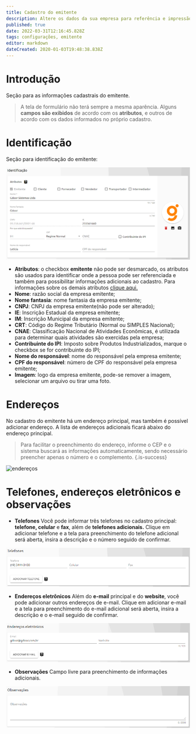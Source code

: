 ```yaml
---
title: Cadastro do emitente
description: Altere os dados da sua empresa para referência e impressão em documentos
published: true
date: 2022-03-31T12:16:45.828Z
tags: configurações, emitente
editor: markdown
dateCreated: 2020-01-03T19:48:38.838Z
---
```


# Introdução

Seção para as informações cadastrais do emitente. 

> A tela de formulário não terá sempre a mesma aparência. Alguns **campos são exibidos** de acordo com os **atributos**, e outros de acordo com os dados informados no próprio cadastro.

# Identificação

Seção para identificação do emitente:

![identificação](/config/emitente/identificação.png)

- **Atributos**: o checkbox **emitente** não pode ser desmarcado, os atributos são usados para identificar onde a pessoa pode ser referenciada e também para possibilitar informações adicionais ao cadastro. Para informações sobre os demais atributos [clique aqui.](https://help.gdoorweb.com.br/pt-br/cadastros/pessoas#atributos)
- **Nome**: razão social da empresa emitente;
- **Nome fantasia**: nome fantasia da empresa emitente;
- **CNPJ**: CNPJ da empresa emitente(não pode ser alterado);
- **IE**: Inscrição Estadual da empresa emitente;
- **IM**: Inscrição Municipal da empresa emitente;
- **CRT**: Código do Regime Tributário (Normal ou SIMPLES Nacional);
- **CNAE**: Classificação Nacional de Atividades Econômicas, é utilizada para determinar quais atividades são exercidas pela empresa;
- **<em class="mdi mdi-checkbox-blank-outline"></em> Contribuinte do IPI**: Imposto sobre Produtos Industrializados, marque o checkbox se for contribuinte do IPI;
- **Nome do responsável**: nome do responsável pela empresa emitente;
- **CPF do responsável**: número de CPF do responsável pela empresa emitente;
- **Imagem**: logo da empresa emitente, pode-se remover a imagem, selecionar um arquivo ou tirar uma foto.

# Endereços

No cadastro do emitente há um endereço principal, mas também é possível <span class="mat-button mdi "> adicionar endereço</span>.  A lista de endereços adicionais ficará abaixo do endereço principal.

> Para facilitar o preenchimento do endereço, informe o CEP e o sistema buscará as informações automaticamente, sendo necessário preencher apenas o número e o complemento.
{.is-success}

![endereços](/config/emitente/endereços.png)

# Telefones, endereços eletrônicos e observações

- **Telefones**
Você pode informar três telefones no cadastro principal: **telefone, celular** e **fax**, além de **telefones adicionais.** Clique em <span class="mat-button mdi "> adicionar telefone</span> e a tela para preenchimento do telefone adicional será aberta, insira a descrição e o número seguido de <span class="mat-button mdi "> confirmar</span>.

![telefones](/config/emitente/stelefones.png)

- **Endereços eletrônicos**
Além do **e-mail** principal e do **website**, você pode adicionar outros endereços de e-mail. Clique em <span class="mat-button mdi "> adicionar e-mail</span> e a tela para preenchimento do e-mail adicional será aberta, insira a descrição e o e-mail seguido de <span class="mat-button mdi "> confirmar</span>.

![endereços eletrônicos](/config/emitente/email.png)

- **Observações**
Campo livre para preenchimento de informações adicionais.

![observações](/config/emitente/observ.png)

